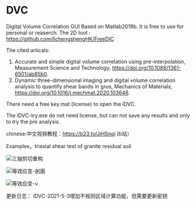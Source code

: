 # DVC
Digital Volume Correlation GUI Based on Matlab2019b.
It is free to use for personal or reaserch.
The 2D tool : https://github.com/lichengshengHK/FreeDIC

The cited articals:
1. Accurate and simple digital volume correlation using pre-interpolation, Measurement Science and Technology, https://doi.org/10.1088/1361-6501/ab85b0.
2. Dynamic three-dimensional imaging and digital volume correlation analysis to quantify shear bands in grus, Mechanics of Materials, https://doi.org/10.1016/j.mechmat.2020.103646.

There need a free key.mat (license) to open the iDVC.

The iDVC-try.exe do not need license, but can not save any results and only to try the pre analysis.

chinese:中文视频教程：https://b23.tv/JiHSnqi (b站）

Examples，triaxial shear test of granite residual soil

![三轴剪切重构](https://user-images.githubusercontent.com/47877456/160394417-a98031dc-8157-4d32-b3b2-cccef7704d2a.gif)

![等效应变-剖面](https://user-images.githubusercontent.com/47877456/160393878-903c0703-88a5-4df1-bcc9-16adf88e7f6d.gif)

![等效应变-v](https://user-images.githubusercontent.com/47877456/160393891-2060213e-9613-42f8-b4fc-18da58dafee9.gif)


更新日志：
iDVC-2021-5-3增加不规则区域计算功能，但需要更新密钥


